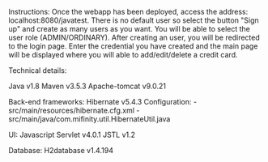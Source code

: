Instructions:
Once the webapp has been deployed, access the address: localhost:8080/javatest. 
There is no default user so select the button "Sign up" and create as many users as you want. You will be able to select the user role (ADMIN/ORDINARY).
After creating an user, you will be redirected to the login page. Enter the credential you have created and the main page will be displayed where you will able to add/edit/delete a credit card.

Technical details:

Java v1.8
Maven v3.5.3
Apache-tomcat v9.0.21

Back-end frameworks:
Hibernate v5.4.3
	Configuration: 
		- src/main/resources/hibernate.cfg.xml
		- src/main/java/com.mifinity.util.HibernateUtil.java

UI:
Javascript
Servlet v4.0.1
JSTL v1.2

Database: H2database v1.4.194
